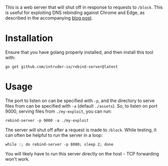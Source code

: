 This is a web server that will shut off in response to requests to `/block`. This is useful for exploiting DNS rebinding against Chrome and Edge, as described in the accompanying [blog post](https://intruder.io/research/tricks-for-split-second-dns-rebinding).

# Installation
Ensure that you have golang properly installed, and then install this tool with:
```
go get github.com/intruder-io/rebind-server@latest
```

# Usage
The port to listen on can be specified with `-p`, and the directory to serve files from can be specified with `-a` (default `./assets`). So, to listen on port 9000, serving files from `./my-exploit`, you can run:
```
rebind-server -p 9000 -a ./my-exploit
```

The server will shut off after a request is made to `/block`. While testing, it can often be helpful to run the server in a loop:
```
while :; do rebind-server -p 8080; sleep 2; done
```

You will likely have to run this server directly on the host - TCP forwarding won't work.
